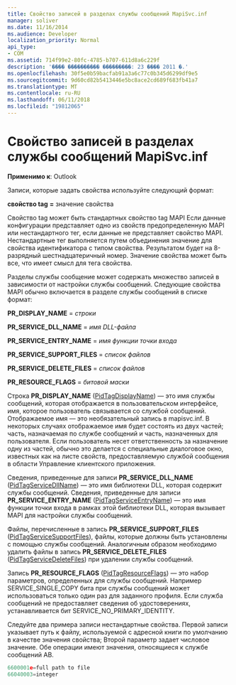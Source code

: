 ```yaml
---
title: Свойство записей в разделах службы сообщений MapiSvc.inf
manager: soliver
ms.date: 11/16/2014
ms.audience: Developer
localization_priority: Normal
api_type:
- COM
ms.assetid: 714f99e2-80fc-4785-b707-611d8a6c229f
description: '���� ���������� ���������: 23 ���� 2011 �.'
ms.openlocfilehash: 30f5e0b59bacfab91a3a6c77c0b345d6299df9e5
ms.sourcegitcommit: 9d60cd82b5413446e5bc8ace2cd689f683fb41a7
ms.translationtype: MT
ms.contentlocale: ru-RU
ms.lasthandoff: 06/11/2018
ms.locfileid: "19812065"
---
```

# <a name="property-entries-in-mapisvcinf-message-service-sections"></a>Свойство записей в разделах службы сообщений MapiSvc.inf

  
  
**Применимо к**: Outlook 
  
Записи, которые задать свойства используйте следующий формат:
  
 **свойство tag** **=** значение свойства 
  
Свойство tag может быть стандартных свойство tag MAPI Если данные конфигурации представляет одно из свойств предопределенную MAPI или нестандартного тег, если данные не представляет свойство MAPI. Нестандартные тег выполняется путем объединения значение для свойства идентификатора с типом свойства. Результатом будет на 8-разрядный шестнадцатеричный номер. Значение свойства может быть все, что имеет смысл для тега свойства. 
  
Разделы службы сообщение может содержать множество записей в зависимости от настройки службы сообщений. Следующие свойства MAPI обычно включается в разделе службы сообщений в списке формат:
  
 **PR_DISPLAY_NAME** =  _строки_
  
 **PR_SERVICE_DLL_NAME** =  _имя DLL-файла_
  
 **PR_SERVICE_ENTRY_NAME** =  _имя функции точки входа_
  
 **PR_SERVICE_SUPPORT_FILES** =  _список файлов_
  
 **PR_SERVICE_DELETE_FILES** =  _список файлов_
  
 **PR_RESOURCE_FLAGS** =  _битовой маски_
  
Строка **PR_DISPLAY_NAME** ([PidTagDisplayName](pidtagdisplayname-canonical-property.md)) — это имя службы сообщений, которая отображается в пользовательском интерфейсе, имя, которое пользователь связывается со службой сообщений. Отображаемое имя — это необязательный запись в mapisvc.inf. В некоторых случаях отображаемое имя будет состоять из двух частей; часть, назначаемая по службе сообщений и часть, назначенных для пользователя. Если пользователь несет ответственность за назначение одну из частей, обычно это делается с специальные диалоговое окно, известных как на листе свойств, предоставляемую службой сообщения в области Управление клиентского приложения. 
  
Сведения, приведенные для записи **PR_SERVICE_DLL_NAME** ([PidTagServiceDllName](pidtagservicedllname-canonical-property.md)) — это имя библиотеки DLL, которая содержит службы сообщений. Сведения, приведенные для записи **PR_SERVICE_ENTRY_NAME** ([PidTagServiceEntryName](pidtagserviceentryname-canonical-property.md)) — это имя функции точки входа в рамках этой библиотеки DLL, которая вызывает MAPI для настройки службы сообщений. 
  
Файлы, перечисленные в запись **PR_SERVICE_SUPPORT_FILES** ([PidTagServiceSupportFiles](pidtagservicesupportfiles-canonical-property.md)), файлы, которые должны быть установлены с помощью службы сообщений. Аналогичным образом необходимо удалить файлы в запись **PR_SERVICE_DELETE_FILES** ([PidTagServiceDeleteFiles](pidtagservicedeletefiles-canonical-property.md)) при удалении службы сообщений. 
  
Запись **PR_RESOURCE_FLAGS** ([PidTagResourceFlags](pidtagresourceflags-canonical-property.md)) — это набор параметров, определенных для службы сообщений. Например SERVICE_SINGLE_COPY бита при службы сообщений может использоваться только один раз для заданного профиля. Если служба сообщений не предоставляет сведения об удостоверениях, устанавливается бит SERVICE_NO_PRIMARY_IDENTITY. 
  
Следуйте два примера записи нестандартные свойства. Первой записи указывает путь к файлу, используемой с адресной книги по умолчанию в качестве значения свойства; Второй параметр задает числовое значение. Обе операции имеют значения, относящиеся к службе сообщений AB.
  
```cpp
6600001e=full path to file
66040003=integer

```



